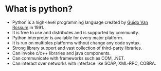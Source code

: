 # What is python?
- Python is a high-level programming language created by [Guido Van Rossum](topics.md#Guido_Van_Rossum) in 1991.
- It is free to use and distributes and is supported by community.
- Python interpreter is available for every major platform.
- It is run on multiples platforms without change any code syntax.
- Strong library support and vast collection of third-party libraries.
- Can invoke c/c++ libraries and java components.
- Can communicate with frameworks such as COM, .NET.
- Can interact over networks with interface like SOAP, XML-RPC, COBRA.
